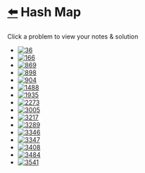 # [⬅️](../README.md) Hash Map 

Click a problem to view your notes & solution

- [![36](https://img.shields.io/badge/36-Valid_Sudoku-yellow)](/problems/36.md)
- [![166](https://img.shields.io/badge/166-Fraction_to_Recurring_Decimal-yellow)](/problems/166.md)
- [![869](https://img.shields.io/badge/869-Reordered_Power_of_2-yellow)](/problems/869.md)
- [![898](https://img.shields.io/badge/898-Bitwise_ORs_of_Subarrays-yellow)](/problems/898.md)
- [![904](https://img.shields.io/badge/904-Fruit_Into_Baskets-yellow)](/problems/904.md)
- [![1488](https://img.shields.io/badge/1488-Avoid_Flood_in_The_City-yellow)](/problems/1488.md)
- [![1935](https://img.shields.io/badge/1935-Maximum_Number_of_Words_You_Can_Type-brightgreen)](/problems/1935.md)
- [![2273](https://img.shields.io/badge/2273-Find_Resultant_Array_After_Removing_Anagrams-brightgreen)](/problems/2273.md)
- [![3005](https://img.shields.io/badge/3005-Count_Elements_With_Maximum_Frequency-brightgreen)](/problems/3005.md)
- [![3217](https://img.shields.io/badge/3217-Delete_Nodes_From_Linked_List_Present_in_Array-yellow)](/problems/3217.md)
- [![3289](https://img.shields.io/badge/3289-The_Two_Sneaky_Numbers_of_Digitville-brightgreen)](/problems/3289.md)
- [![3346](https://img.shields.io/badge/3346-Maximum_Frequency_of_an_Element_After_Performing_Operations_I-yellow)](/problems/3346.md)
- [![3347](https://img.shields.io/badge/3347-Maximum_Frequency_of_an_Element_After_Performing_Operations_II-red)](/problems/3347.md)
- [![3408](https://img.shields.io/badge/3408-Design_Task_Manager-yellow)](/problems/3408.md)
- [![3484](https://img.shields.io/badge/3484-Design_Spreadsheet-yellow)](/problems/3484.md)
- [![3541](https://img.shields.io/badge/3541-Find_Most_Frequent_Vowel_and_Consonant-brightgreen)](/problems/3541.md)
